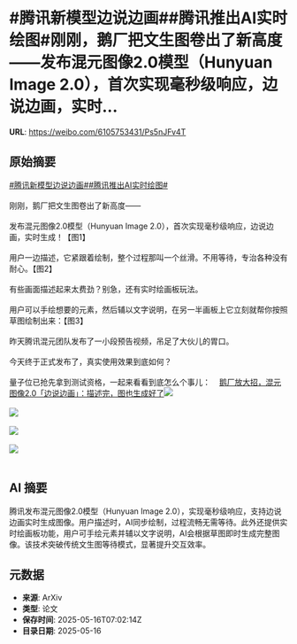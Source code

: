 # #腾讯新模型边说边画##腾讯推出AI实时绘图#刚刚，鹅厂把文生图卷出了新高度——发布混元图像2.0模型（Hunyuan Image 2.0），首次实现毫秒级响应，边说边画，实时...

**URL**: https://weibo.com/6105753431/Ps5nJFv4T

## 原始摘要

<a href="https://m.weibo.cn/search?containerid=231522type%3D1%26t%3D10%26q%3D%23%E8%85%BE%E8%AE%AF%E6%96%B0%E6%A8%A1%E5%9E%8B%E8%BE%B9%E8%AF%B4%E8%BE%B9%E7%94%BB%23&amp;extparam=%23%E8%85%BE%E8%AE%AF%E6%96%B0%E6%A8%A1%E5%9E%8B%E8%BE%B9%E8%AF%B4%E8%BE%B9%E7%94%BB%23" data-hide=""><span class="surl-text">#腾讯新模型边说边画#</span></a><a href="https://m.weibo.cn/search?containerid=231522type%3D1%26t%3D10%26q%3D%23%E8%85%BE%E8%AE%AF%E6%8E%A8%E5%87%BAAI%E5%AE%9E%E6%97%B6%E7%BB%98%E5%9B%BE%23&amp;extparam=%23%E8%85%BE%E8%AE%AF%E6%8E%A8%E5%87%BAAI%E5%AE%9E%E6%97%B6%E7%BB%98%E5%9B%BE%23" data-hide=""><span class="surl-text">#腾讯推出AI实时绘图#</span></a><br><br>刚刚，鹅厂把文生图卷出了新高度——<br><br>发布混元图像2.0模型（Hunyuan Image 2.0），首次实现毫秒级响应，边说边画，实时生成！【图1】<br><br>用户一边描述，它紧跟着绘制，整个过程那叫一个丝滑。不用等待，专治各种没有耐心。【图2】<br><br>有些画面描述起来太费劲？别急，还有实时绘画板玩法。<br><br>用户可以手绘想要的元素，然后辅以文字说明，在另一半画板上它立刻就帮你按照草图绘制出来：【图3】<br><br>昨天腾讯混元团队发布了一小段预告视频，吊足了大伙儿的胃口。<br><br>今天终于正式发布了，真实使用效果到底如何？<br><br>量子位已抢先拿到测试资格，一起来看看到底怎么个事儿：<a href="https://weibo.cn/sinaurl?u=https%3A%2F%2Fmp.weixin.qq.com%2Fs%2F2vrEj3FOm6LHawt_WNAHxg" data-hide=""><span class="url-icon"><img style="width: 1rem;height: 1rem" src="https://h5.sinaimg.cn/upload/2015/09/25/3/timeline_card_small_web_default.png" referrerpolicy="no-referrer"></span><span class="surl-text">鹅厂放大招，混元图像2.0「边说边画」：描述完，图也生成好了</span></a><img style="" src="https://tvax1.sinaimg.cn/large/006Fd7o3gy1i1hbccjlrfg30q00ea4qq.gif" referrerpolicy="no-referrer"><br><br><img style="" src="https://tvax2.sinaimg.cn/large/006Fd7o3gy1i1hbcc9g79g30q00eakjl.gif" referrerpolicy="no-referrer"><br><br><img style="" src="https://tvax1.sinaimg.cn/large/006Fd7o3gy1i1hbc9q4lbg30q00eadz8.gif" referrerpolicy="no-referrer"><br><br><img style="" src="https://tvax4.sinaimg.cn/large/006Fd7o3gy1i1hbccs8yoj30zk0jt134.jpg" referrerpolicy="no-referrer"><br><br>

## AI 摘要

腾讯发布混元图像2.0模型（Hunyuan Image 2.0），实现毫秒级响应，支持边说边画实时生成图像。用户描述时，AI同步绘制，过程流畅无需等待。此外还提供实时绘画板功能，用户可手绘元素并辅以文字说明，AI会根据草图即时生成完整图像。该技术突破传统文生图等待模式，显著提升交互效率。

## 元数据

- **来源**: ArXiv
- **类型**: 论文
- **保存时间**: 2025-05-16T07:02:14Z
- **目录日期**: 2025-05-16
